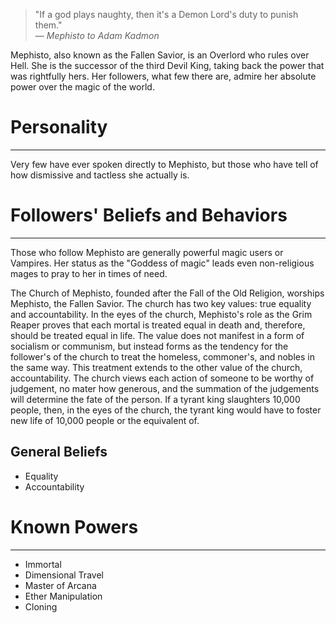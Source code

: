 > "If a god plays naughty, then it's a Demon Lord's duty to punish them."</br>
> — *Mephisto to Adam Kadmon*

Mephisto, also known as the Fallen Savior, is an Overlord who rules over Hell. She is the successor of the third Devil King, taking back the power that was rightfully hers. Her followers, what few there are, admire her absolute power over the magic of the world.

# Personality
---
Very few have ever spoken directly to Mephisto, but those who have tell of how dismissive and tactless she actually is.

# Followers' Beliefs and Behaviors
---
Those who follow Mephisto are generally powerful magic users or Vampires.  Her status as the "Goddess of magic" leads even non-religious mages to pray to her in times of need.

The Church of Mephisto, founded after the Fall of the Old Religion, worships Mephisto, the Fallen Savior. The church has two key values: true equality and accountability. In the eyes of the church, Mephisto's role as the Grim Reaper proves that each mortal is treated equal in death and, therefore, should be treated equal in life. The value does not manifest in a form of socialism or communism, but instead forms as the tendency for the follower's of the church to treat the homeless, commoner's, and nobles in the same way. This treatment extends to the other value of the church, accountability. The church views each action of someone to be worthy of judgement, no mater how generous, and the summation of the judgements will determine the fate of the person. If a tyrant king slaughters 10,000 people, then, in the eyes of the church, the tyrant king would have to foster new life of 10,000 people or the equivalent of. 

## General Beliefs
* Equality
* Accountability

# Known Powers
---
* Immortal
* Dimensional Travel
* Master of Arcana
* Ether Manipulation
* Cloning
